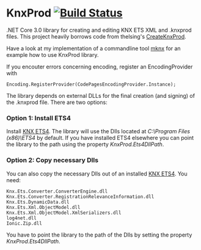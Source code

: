 
# KnxProd [![Build Status](https://travis-ci.com/metaneutrons/KnxProd.svg?branch=master)](https://travis-ci.com/metaneutrons/KnxProd)

.NET Core 3.0 library for creating and editing KNX ETS XML and .knxprod files. This project heavily borrows code from thelsing's [CreateKnxProd](https://github.com/thelsing/CreateKnxProd).

Have a look at my implementation of a commandline tool [mknx](https://github.com/metaneutrons/mknx) for an example how to use KnxProd library.

If you encouter errors concerning encoding, register an EncodingProvider with

    Encoding.RegisterProvider(CodePagesEncodingProvider.Instance);

The library depends on external DLLs for the final creation (and signing) of the .knxprod file. There are two options:

### Option 1: Install ETS4

Install [KNX ETS4](https://knxcloud.org/index.php/s/NM7nG0yHtu7PoJO). The library will use the Dlls located at *C:\Program Files (x86)\ETS4* by default. If you have installed ETS4 elsewhere you can point the library to the path using the property *KnxProd.Ets4DllPath*.

### Option 2: Copy necessary Dlls

You can also copy the necessary Dlls out of an installed [KNX ETS4](https://knxcloud.org/index.php/s/NM7nG0yHtu7PoJO). You need:

    Knx.Ets.Converter.ConverterEngine.dll
    Knx.Ets.Converter.RegistrationRelevanceInformation.dll
    Knx.Ets.DynamicData.dll
    Knx.Ets.Xml.ObjectModel.dll
    Knx.Ets.Xml.ObjectModel.XmlSerializers.dll
    log4net.dll
    Ionic.Zip.dll

You have to point the library to the path of the Dlls by setting the property *KnxProd.Ets4DllPath*.